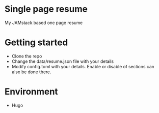 # Single page resume
My JAMstack based one page resume

# Getting started
- Clone the repo
- Change the data/resume.json file with your details
- Modify config.toml with your details. Enable or disable of sections can also be done there.


# Environment

- Hugo
